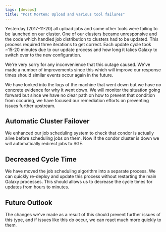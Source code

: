 ```yaml
---
tags: [devops]
title: "Post Mortem: Upload and various tool failures"
---
```


Yesterday (2017-11-20) all upload jobs and some other tools were failing to be launched on our cluster. One of our clusters became unresponsive and the code which handled job distribution to clusters had to be updated. This process required three iterations to get correct. Each update cycle took ~15-20 minutes due to our update process and how long it takes Galaxy to switch over to the new configuration.

We're very sorry for any inconvenience that this outage caused. We've made a number of improvements since this which will improve our response times should similar events occur again in the future.

We have looked into the logs of the machine that went down but we have no concrete evidence for why it went down. We will monitor the situation going forward but since we have no clear path on how to prevent that condition from occuring, we have focused our remediation efforts on preventing issues further upstream.

## Automatic Cluster Failover

We enhanced our job scheduling system to check that condor is actually alive before scheduling jobs on them. Now if the condor cluster is down we will automatically redirect jobs to SGE.

## Decreased Cycle Time

We have moved the job scheduling algorithm into a separate process. We can quickly re-deploy and update this process without restarting the main Galaxy processes. This should allows us to decrease the cycle times for updates from hours to minutes.

## Future Outlook

The changes we've made as a result of this should prevent further issues of this type, and if issues like this do occur, we can react much more quickly to them.
